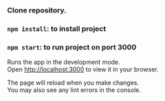 ### Clone repository.

### `npm install`: to install project
### `npm start`: to run project on port 3000

Runs the app in the development mode.\
Open [http://localhost:3000](http://localhost:3000) to view it in your browser.

The page will reload when you make changes.\
You may also see any lint errors in the console.
